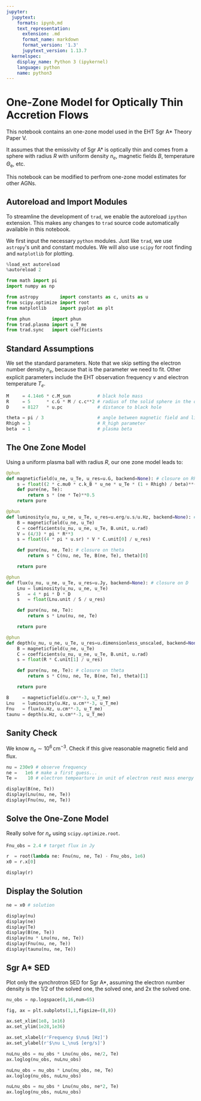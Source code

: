 ```yaml
---
jupyter:
  jupytext:
    formats: ipynb,md
    text_representation:
      extension: .md
      format_name: markdown
      format_version: '1.3'
      jupytext_version: 1.13.7
  kernelspec:
    display_name: Python 3 (ipykernel)
    language: python
    name: python3
---
```


# One-Zone Model for Optically Thin Accretion Flows

This notebook contains an one-zone model used in the EHT Sgr A* Theory Paper V.

It assumes that the emissivity of Sgr A* is optically thin and comes from a sphere with radius $R$ with uniform density $n_e$, magnetic fields $B$, temperature $\Theta_\mathrm{e}$, etc.

This notebook can be modified to perfrom one-zone model estimates for other AGNs.


## Autoreload and Import Modules

To streamline the development of `trad`, we enable the autoreload `ipython` extension.
This makes any changes to `trad` source code automatically available in this notebook.

We first input the necessary `python` modules.  Just like `trad`, we use `astropy`'s unit and constant modules.
We will also use `scipy` for root finding and `matplotlib` for plotting.

```python
%load_ext autoreload
%autoreload 2

from math import pi
import numpy as np

from astropy        import constants as c, units as u
from scipy.optimize import root
from matplotlib     import pyplot as plt

from phun        import phun
from trad.plasma import u_T_me
from trad.sync   import coefficients
```

## Standard Assumptions

We set the standard parameters.
Note that we skip setting the electron number density $n_e$, because that is the parameter we need to fit.
Other explicit parameters include the EHT observation frequency $\nu$ and electron temperature $T_e$.

```python
M     = 4.14e6 * c.M_sun          # black hole mass
R     = 5      * c.G * M / c.c**2 # radius of the solid sphere in the one-zone model
D     = 8127   * u.pc             # distance to black hole

theta = pi / 3                    # angle between magnetic field and line of sight
Rhigh = 3                         # R_high parameter
beta  = 1                         # plasma beta
```

## The One Zone Model

Using a uniform plasma ball with radius $R$, our one zone model leads to:

```python
@phun
def magneticfield(u_ne, u_Te, u_res=u.G, backend=None): # closure on Rhigh and beta
    s = float((2 * c.mu0 * c.k_B * u_ne * u_Te * (1 + Rhigh) / beta)**(1/2) / u_res)
    def pure(ne, Te):
        return s * (ne * Te)**0.5
    return pure

@phun
def luminosity(u_nu, u_ne, u_Te, u_res=u.erg/u.s/u.Hz, backend=None): # closure on R
    B = magneticfield(u_ne, u_Te)
    C = coefficients(u_nu, u_ne, u_Te, B.unit, u.rad)
    V = (4/3) * pi * R**3
    s = float((4 * pi * u.sr) * V * C.unit[0] / u_res)

    def pure(nu, ne, Te): # closure on theta
        return s * C(nu, ne, Te, B(ne, Te), theta)[0]

    return pure

@phun
def flux(u_nu, u_ne, u_Te, u_res=u.Jy, backend=None): # closure on D
    Lnu = luminosity(u_nu, u_ne, u_Te)
    S   = 4 * pi * D * D
    s   = float(Lnu.unit / S / u_res)

    def pure(nu, ne, Te):
        return s * Lnu(nu, ne, Te)

    return pure

@phun
def depth(u_nu, u_ne, u_Te, u_res=u.dimensionless_unscaled, backend=None): # closure on R
    B = magneticfield(u_ne, u_Te)
    C = coefficients(u_nu, u_ne, u_Te, B.unit, u.rad)
    s = float(R * C.unit[1] / u_res)

    def pure(nu, ne, Te): # closure on theta
        return s * C(nu, ne, Te, B(ne, Te), theta)[1]

    return pure
```

```python
B     = magneticfield(u.cm**-3, u_T_me)
Lnu   = luminosity(u.Hz, u.cm**-3, u_T_me)
Fnu   = flux(u.Hz, u.cm**-3, u_T_me)
taunu = depth(u.Hz, u.cm**-3, u_T_me)
```

## Sanity Check

We know $n_e \sim 10^6\,\mathrm{cm}^{-3}$.
Check if this give reasonable magnetic field and flux.

```python
nu = 230e9 # observe frequency
ne =   1e6 # make a first guess...
Te =    10 # electron tempearture in unit of electron rest mass energy

display(B(ne, Te))
display(Lnu(nu, ne, Te))
display(Fnu(nu, ne, Te))
```

## Solve the One-Zone Model

Really solve for $n_e$ using `scipy.optimize.root`.

```python
Fnu_obs = 2.4 # target flux in Jy

r  = root(lambda ne: Fnu(nu, ne, Te) - Fnu_obs, 1e6)
x0 = r.x[0]

display(r)
```

## Display the Solution

```python
ne = x0 # solution

display(nu)
display(ne)
display(Te)
display(B(ne, Te))
display(nu * Lnu(nu, ne, Te))
display(Fnu(nu, ne, Te))
display(taunu(nu, ne, Te))
```

## Sgr A* SED

Plot only the synchrotron SED for Sgr A*, assuming the electron number density is the 1/2 of the solved one, the solved one, and 2x the solved one.

```python
nu_obs = np.logspace(8,16,num=65)

fig, ax = plt.subplots(1,1,figsize=(8,8))

ax.set_xlim(1e8, 1e16)
ax.set_ylim(1e28,1e36)

ax.set_xlabel(r'Frequency $\nu$ [Hz]')
ax.set_ylabel(r'$\nu L_\nu$ [erg/s]')

nuLnu_obs = nu_obs * Lnu(nu_obs, ne/2, Te)
ax.loglog(nu_obs, nuLnu_obs)

nuLnu_obs = nu_obs * Lnu(nu_obs, ne, Te)
ax.loglog(nu_obs, nuLnu_obs)

nuLnu_obs = nu_obs * Lnu(nu_obs, ne*2, Te)
ax.loglog(nu_obs, nuLnu_obs)
```
